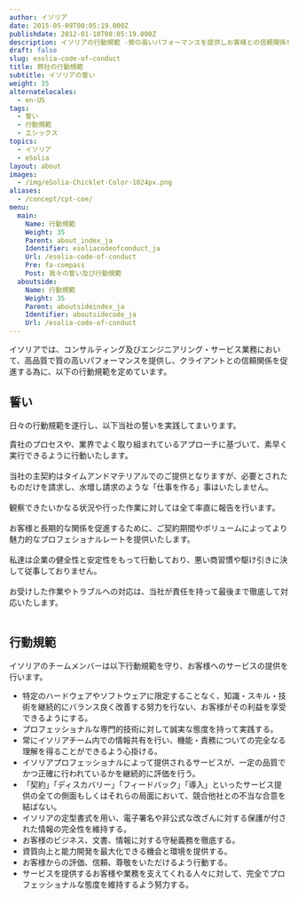```yaml
---
author: イソリア
date: 2015-05-09T00:05:19.000Z
publishdate: 2012-01-10T00:05:19.000Z
description: イソリアの行動規範 -質の高いパフォーマンスを提供しお客様との信頼関係を促進する為の行動規範を定めています。
draft: false
slug: esolia-code-of-conduct
title: 弊社の行動規範
subtitle: イソリアの誓い
weight: 35
alternatelocales:
  - en-US
tags:
  - 誓い
  - 行動規範
  - エシックス
topics:
  - イソリア
  - eSolia
layout: about
images:
  - /img/eSolia-Chicklet-Color-1024px.png
aliases:
  - /concept/cpt-coe/
menu:
  main:
    Name: 行動規範
    Weight: 35
    Parent: about_index_ja
    Identifier: esoliacodeofconduct_ja
    Url: /esolia-code-of-conduct
    Pre: fa-compass
    Post: 我々の誓い及び行動規範
  aboutside:
    Name: 行動規範
    Weight: 35
    Parent: aboutsideindex_ja
    Identifier: aboutsidecode_ja
    Url: /esolia-code-of-conduct
---
```


イソリアでは、コンサルティング及びエンジニアリング・サービス業務において、高品質で質の高いパフォーマンスを提供し、クライアントとの信頼関係を促進する為に、以下の行動規範を定めています。

## 誓い

日々の行動規範を遂行し、以下当社の誓いを実践してまいります。

<i class="small mdi-toggle-check-box grey-text text-darken-2 left"></i>  貴社のプロセスや、業界でよく取り組まれているアプローチに基づいて、素早く実行できるように行動いたします。<br><br>
<i class="small mdi-toggle-check-box grey-text text-darken-2 left"></i>  当社の主契約はタイムアンドマテリアルでのご提供となりますが、必要とされたものだけを請求し、水増し請求のような「仕事を作る」事はいたしません。<br><br>
<i class="small mdi-toggle-check-box grey-text text-darken-2 left"></i> 観察できたいかなる状況や行った作業に対しては全て率直に報告を行います。 <br><br>
<i class="small mdi-toggle-check-box grey-text text-darken-2 left"></i> お客様と長期的な関係を促進するために、ご契約期間やボリュームによってより魅力的なプロフェショナルレートを提供いたします。<br><br>
<i class="small mdi-toggle-check-box grey-text text-darken-2 left"></i>  私達は企業の健全性と安定性をもって行動しており、悪い商習慣や駆け引きに決して従事しておりません。<br><br>
<i class="small mdi-toggle-check-box grey-text text-darken-2 left"></i> お受けした作業やトラブルへの対応は、当社が責任を持って最後まで徹底して対応いたします。<br><br>

## 行動規範

イソリアのチームメンバーは以下行動規範を守り、お客様へのサービスの提供を行います。

* 特定のハードウェアやソフトウェアに限定することなく、知識・スキル・技術を継続的にバランス良く改善する努力を行ない、お客様がその利益を享受できるようにする。
* プロフェッショナルな専門的技術に対して誠実な態度を持って実践する。
* 常にイソリアチーム内での情報共有を行い、機能・責務についての完全なる理解を得ることができるよう心掛ける。
* イソリアプロフェッショナルによって提供されるサービスが、一定の品質でかつ正確に行われているかを継続的に評価を行う。
* 「契約」「ディスカバリー」「フィードバック」「導入」といったサービス提供の全ての側面もしくはそれらの局面において、競合他社との不当な合意を結ばない。
* イソリアの定型書式を用い、電子署名や非公式な改ざんに対する保護が付された情報の完全性を維持する。
* お客様のビジネス、文書、情報に対する守秘義務を徹底する。
* 資質向上と能力開発を最大化できる機会と環境を提供する。
* お客様からの評価、信頼、尊敬をいただけるよう行動する。
* サービスを提供するお客様や業務を支えてくれる人々に対して、完全でプロフェッショナルな態度を維持するよう努力する。
